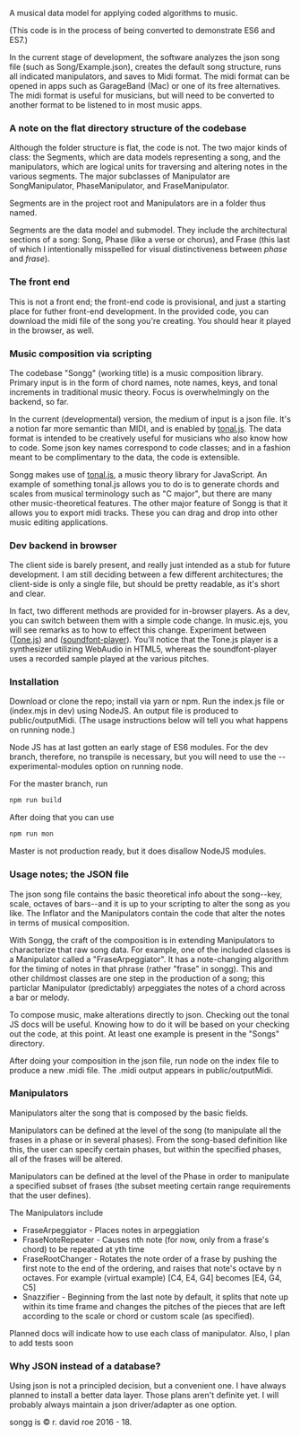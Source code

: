 A musical data model for applying coded algorithms to music.

(This code is in the process of being converted to demonstrate ES6 and ES7.)

In the current stage of development, the software analyzes the json song file (such as Song/Example.json), creates the default song structure, runs all indicated manipulators, and saves to Midi format. The midi format can be opened in apps such as GarageBand (Mac) or one of its free alternatives. The midi format is useful for musicians, but will need to be converted to another format to be listened to in most music apps.

### A note on the flat directory structure of the codebase
Although the folder structure is flat, the code is not. The two major kinds of class: the Segments, which are data models representing a song, and the manipulators, which are logical units for traversing and altering notes in the various segments. The major subclasses of Manipulator are SongManipulator, PhaseManipulator, and FraseManipulator.

Segments are in the project root and Manipulators are in a folder thus named.

Segments are the data model and submodel. They include the architectural sections of a song: Song, Phase (like a verse or chorus), and Frase (this last of which I intentionally misspelled for visual distinctiveness between _phase_ and _frase_).

### The front end
This is not a front end; the front-end code is provisional, and just a starting place for futher front-end development. In the provided code, you can download the midi file of the song you're creating. You should hear it played in the browser, as well.

### Music composition via scripting
The codebase "Songg" (working title) is a music composition library. Primary input is in the form of chord names, note names, keys, and tonal increments in traditional music theory. Focus is overwhelmingly on the backend, so far.  

In the current (developmental) version, the medium of input is a json file. It's a notion far more semantic than MIDI, and is enabled by [tonal.js](https://github.com/danigb/tonal). The data format is intended to be creatively useful for musicians who also know how to code. Some json key names correspond to code classes; and in a fashion meant to be complimentary to the data, the code is extensible.

Songg makes use of [tonal.js](https://github.com/danigb/tonal), a music theory library for JavaScript. An example of something tonal.js allows you to do is to generate chords and scales from musical terminology such as "C major", but there are many other music-theoretical features. The other major feature of Songg is that it allows you to export midi tracks. These you can drag and drop into other music editing applications.

### Dev backend in browser
The client side is barely present, and really just intended as a stub for future development. I am still deciding between a few different architectures; the client-side is only a single file, but should be pretty readable, as it's short and clear.

In fact, two different methods are provided for in-browser players. As a dev, you can switch between them with a simple code change. In music.ejs, you will see remarks as to how to effect this change. Experiment between ([Tone.js](https://github.com/Tonejs/Tone.js)) and ([soundfont-player](https://github.com/danigb/soundfont-player)). You'll notice that the Tone.js player is a synthesizer utilizing WebAudio in HTML5, whereas the soundfont-player uses a recorded sample played at the various pitches.

### Installation

Download or clone the repo; install via yarn or npm.
Run the index.js file or (index.mjs in dev) using NodeJS. An output file is produced to public/outputMidi. (The usage instructions below will tell you what happens on running node.)

Node JS has at last gotten an early stage of ES6 modules. For the dev branch, therefore, no transpile is necessary, but you will need to use the --experimental-modules option on running node.

For the master branch, run
```bash
npm run build
```

After doing that you can use
```bash
npm run mon
```

Master is not production ready, but it does disallow NodeJS modules.

### Usage notes; the JSON file

The json song file contains the basic theoretical info about the song--key, scale, octaves of bars--and it is up to your scripting to alter the song as you like. The Inflator and the Manipulators contain the code that alter the notes in terms of musical composition.

With Songg, the craft of the composition is in extending Manipulators to characterize that raw song data. For example, one of the included classes is a Manipulator called a "FraseArpeggiator". It has a note-changing algorithm for the timing of notes in that phrase (rather "frase" in songg). This and other childmost classes are one step in the production of a song; this particlar Manipulator (predictably) arpeggiates the notes of a chord across a bar or melody.

To compose music, make alterations directly to json. Checking out the tonal JS docs will be useful. Knowing how to do it will be based on your checking out the code, at this point. At least one example is present in the "Songs" directory.

After doing your composition in the json file, run node on the index file to produce a new .midi file. The .midi output appears in public/outputMidi.

### Manipulators
Manipulators alter the song that is composed by the basic fields.

Manipulators can be defined at the level of the song (to manipulate all the frases in a phase or in several phases). From the song-based definition like this, the user can specify certain phases, but within the specified phases, all of the frases will be altered.

Manipulators can be defined at the level of the Phase in order to manipulate a specified subset of frases (the subset meeting certain range requirements that the user defines).

The Manipulators include
- FraseArpeggiator - Places notes in arpeggiation
- FraseNoteRepeater - Causes nth note (for now, only from a frase's chord) to be repeated at yth time
- FraseRootChanger - Rotates the note order of a frase by pushing the first note to the end of the ordering, and raises that note's octave by n octaves. For example (virtual example) [C4, E4, G4] becomes [E4, G4, C5]
- Snazzifier - Beginning from the last note by default, it splits that note up within its time frame and changes the pitches of the pieces that are left according to the scale or chord or custom scale (as specified).

Planned docs will indicate how to use each class of manipulator.
Also, I plan to add tests soon

### Why JSON instead of a database?
Using json is not a principled decision, but a convenient one. I have always planned to install a better data layer. Those plans aren't definite yet. I will probably always maintain a json driver/adapter as one option.

songg is © r. david roe 2016 - 18.
